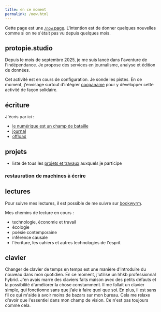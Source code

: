 ```yaml
---
title: en ce moment
permalink: /now.html
---
```


Cette page est une [`/now` page](https://encemoment.site/).
L'intention est de donner quelques nouvelles comme si on ne s'était pas vu depuis quelques mois.

## protopie.studio

Depuis le mois de septembre 2025, je me suis lancé dans l'aventure de l'indépendance.
Je propose des services en journalisme, analyse et édition de données.

Cet activité est en cours de configuration.
Je sonde les pistes.
En ce moment, j'envisage surtout d'intégrer [coopaname](https://www.coopaname.coop/) pour y développer cette activité de façon solidaire.

## écriture

J'écris par ici :

- [le numérique est un champ de bataille](https://write.apreslanu.it/tk/)
- [journal](/journal/)
- [offload](https://write.apreslanu.it/offload/)


## projets

- liste de tous les [projets et travaux](/projets/) auxquels je participe

### restauration de machines à écrire


## lectures

Pour suivre mes lectures, il est possible de me suivre sur [bookwyrm](https://lire.boitam.eu/).

Mes chemins de lecture en cours :

- technologie, économie et travail
- écologie
- poésie contemporaine
- inférence causale
- l'écriture, les cahiers et autres technologies de l'esprit


## clavier

Changer de clavier de temps en temps est une manière d'introduire du nouveau dans mon quotidien.
En ce moment, j'utilise un hhkb professionnal hybrid.
J'en avais marre des claviers faits maison avec des petits défauts et la possibilité d'améliorer la chose constamment.
Il me fallait un clavier simple, qui fonctionne sans que j'aie à faire quoi que soi.
En plus, il est sans fil ce qui m'aide à avoir moins de bazars sur mon bureau.
Cela me relaxe d'avoir que l'essentiel dans mon champ de vision.
Ce n'est pas toujours comme cela.
